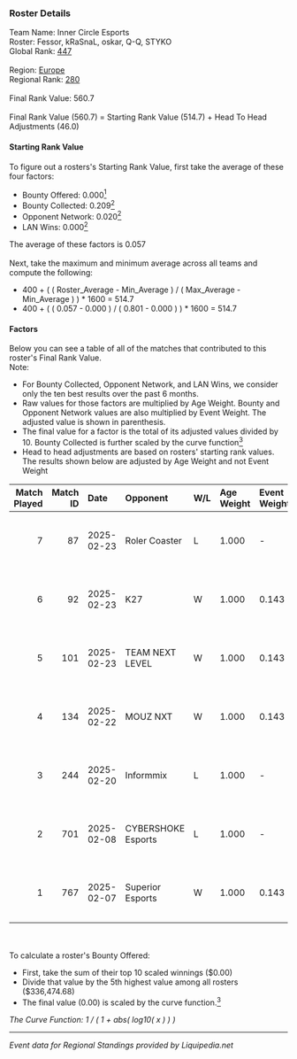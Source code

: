 ### Roster Details<br />
Team Name: Inner Circle Esports<br />
Roster: Fessor, kRaSnaL, oskar, Q-Q, STYKO<br />
Global Rank: [447](../standings_global.md)<br />
<br />
Region: [Europe]( ../standings_europe.md)<br />
Regional Rank: [280]( ../standings_europe.md)<br />
<br />
Final Rank Value:  560.7<br />
<br />
Final Rank Value (560.7) = Starting Rank Value (514.7) + Head To Head Adjustments (46.0)<br />

#### Starting Rank Value<br />
To figure out a rosters's Starting Rank Value, first take the average of these four factors:<br />
- Bounty Offered: 0.000[<sup>1</sup>](#table2)
- Bounty Collected: 0.209[<sup>2</sup>](#table1)
- Opponent Network: 0.020[<sup>2</sup>](#table1)
- LAN Wins: 0.000[<sup>2</sup>](#table1)

The average of these factors is 0.057<br />
<br />
Next, take the maximum and minimum average across all teams and compute the following:<br />
- 400 + ( ( Roster_Average - Min_Average ) / ( Max_Average - Min_Average ) ) * 1600 = 514.7
- 400 + ( ( 0.057 - 0.000 ) / ( 0.801 - 0.000 ) ) * 1600 = 514.7


#### Factors<br />
Below you can see a table of all of the matches that contributed to this roster's Final Rank Value.<br />
Note:<br />

- For Bounty Collected, Opponent Network, and LAN Wins, we consider only the ten best results over the past 6 months.
- Raw values for those factors are multiplied by Age Weight. Bounty and Opponent Network values are also multiplied by Event Weight. The adjusted value is shown in parenthesis.
- The final value for a factor is the total of its adjusted values divided by 10. Bounty Collected is further scaled by the curve function[<sup>3</sup>](#curveFunction)
- Head to head adjustments are based on rosters' starting rank values. The results shown below are adjusted by Age Weight and not Event Weight
<span id="table1"></span><br />


| Match Played | Match ID | Date       | Opponent           | W/L | Age Weight | Event Weight | Bounty Collected | Opponent Network | LAN Wins  | H2H Adj. | Roster                             |
| -: | -: | :- | :- | :- | :- | :- | :- | :- | :- | -: | :- |
|            7 |       87 | 2025-02-23 | Roler Coaster      | L   | 1.000      | -            | -                | -                | -         |   -13.66 | Fessor, kRaSnaL, oskar, Q-Q, STYKO |
|            6 |       92 | 2025-02-23 | K27                | W   | 1.000      | 0.143        | 0.008 (0.001)    | 0.776 (0.111)    | 0 (0.000) |    24.96 | Fessor, kRaSnaL, oskar, Q-Q, STYKO |
|            5 |      101 | 2025-02-23 | TEAM NEXT LEVEL    | W   | 1.000      | 0.143        | 0.003 (0.000)    | 0.465 (0.066)    | 0 (0.000) |    24.92 | Fessor, kRaSnaL, oskar, Q-Q, STYKO |
|            4 |      134 | 2025-02-22 | MOUZ NXT           | W   | 1.000      | 0.143        | 0.000 (0.000)    | 0.186 (0.027)    | 0 (0.000) |    18.80 | Fessor, kRaSnaL, oskar, Q-Q, STYKO |
|            3 |      244 | 2025-02-20 | Informmix          | L   | 1.000      | -            | -                | -                | -         |   -15.23 | Fessor, kRaSnaL, oskar, Q-Q, STYKO |
|            2 |      701 | 2025-02-08 | CYBERSHOKE Esports | L   | 1.000      | -            | -                | -                | -         |    -4.14 | Fessor, kRaSnaL, oskar, Q-Q, STYKO |
|            1 |      767 | 2025-02-07 | Superior Esports   | W   | 1.000      | 0.143        | 0.000 (0.000)    | 0.000 (0.000)    | 0 (0.000) |    10.36 | Fessor, kRaSnaL, oskar, Q-Q, STYKO |

<br />
<span id="table2"></span><br />
To calculate a roster's Bounty Offered:<br />

- First, take the sum of their top 10 scaled winnings ($0.00)
- Divide that value by the 5th highest value among all rosters ($336,474.68)
- The final value (0.00) is scaled by the curve function.[<sup>3</sup>](#curveFunction)

<span id="curveFunction"></span>_The Curve Function: 1 / ( 1 + abs( log10( x ) ) )_<br />

---
_Event data for Regional Standings provided by Liquipedia.net_<br />

